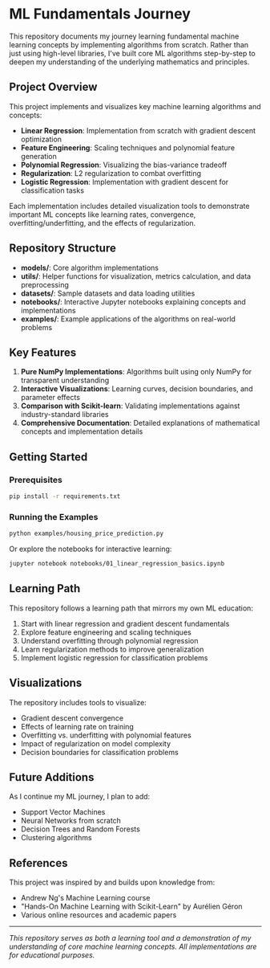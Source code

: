 # ML Fundamentals Journey

This repository documents my journey learning fundamental machine learning concepts by implementing algorithms from scratch. Rather than just using high-level libraries, I've built core ML algorithms step-by-step to deepen my understanding of the underlying mathematics and principles.

## Project Overview

This project implements and visualizes key machine learning algorithms and concepts:

- **Linear Regression**: Implementation from scratch with gradient descent optimization
- **Feature Engineering**: Scaling techniques and polynomial feature generation
- **Polynomial Regression**: Visualizing the bias-variance tradeoff
- **Regularization**: L2 regularization to combat overfitting
- **Logistic Regression**: Implementation with gradient descent for classification tasks

Each implementation includes detailed visualization tools to demonstrate important ML concepts like learning rates, convergence, overfitting/underfitting, and the effects of regularization.

## Repository Structure

- **models/**: Core algorithm implementations
- **utils/**: Helper functions for visualization, metrics calculation, and data preprocessing
- **datasets/**: Sample datasets and data loading utilities
- **notebooks/**: Interactive Jupyter notebooks explaining concepts and implementations
- **examples/**: Example applications of the algorithms on real-world problems

## Key Features

1. **Pure NumPy Implementations**: Algorithms built using only NumPy for transparent understanding
2. **Interactive Visualizations**: Learning curves, decision boundaries, and parameter effects
3. **Comparison with Scikit-learn**: Validating implementations against industry-standard libraries
4. **Comprehensive Documentation**: Detailed explanations of mathematical concepts and implementation details

## Getting Started

### Prerequisites

```bash
pip install -r requirements.txt
```

### Running the Examples

```bash
python examples/housing_price_prediction.py
```

Or explore the notebooks for interactive learning:

```bash
jupyter notebook notebooks/01_linear_regression_basics.ipynb
```

## Learning Path

This repository follows a learning path that mirrors my own ML education:

1. Start with linear regression and gradient descent fundamentals
2. Explore feature engineering and scaling techniques
3. Understand overfitting through polynomial regression
4. Learn regularization methods to improve generalization
5. Implement logistic regression for classification problems

## Visualizations

The repository includes tools to visualize:
- Gradient descent convergence
- Effects of learning rate on training
- Overfitting vs. underfitting with polynomial features
- Impact of regularization on model complexity
- Decision boundaries for classification problems

## Future Additions

As I continue my ML journey, I plan to add:
- Support Vector Machines
- Neural Networks from scratch
- Decision Trees and Random Forests
- Clustering algorithms

## References

This project was inspired by and builds upon knowledge from:
- Andrew Ng's Machine Learning course
- "Hands-On Machine Learning with Scikit-Learn" by Aurélien Géron
- Various online resources and academic papers

---

*This repository serves as both a learning tool and a demonstration of my understanding of core machine learning concepts. All implementations are for educational purposes.*